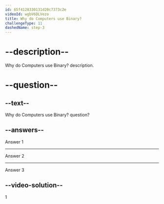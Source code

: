 ```yaml
---
id: 65f4128330131d20c7373c2e
videoId: wgbV6DLVezo
title: Why do Computers use Binary?
challengeType: 11
dashedName: step-3
---
```


# --description--

Why do Computers use Binary? description.

# --question--

## --text--

Why do Computers use Binary? question?

## --answers--

Answer 1

---

Answer 2

---

Answer 3

## --video-solution--

1
